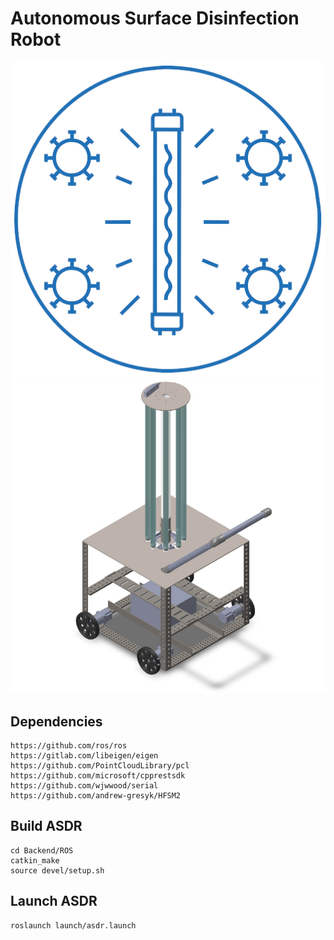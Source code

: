 # Autonomous Surface Disinfection Robot 

<p align="center">
  <img src="Documents/asdr_logo.png"/>
  <img src="Documents/ASDR.png"/>
</p>

## Dependencies
```
https://github.com/ros/ros
https://gitlab.com/libeigen/eigen
https://github.com/PointCloudLibrary/pcl
https://github.com/microsoft/cpprestsdk
https://github.com/wjwwood/serial
https://github.com/andrew-gresyk/HFSM2
```

## Build ASDR
```
cd Backend/ROS
catkin_make
source devel/setup.sh
```

## Launch ASDR
```
roslaunch launch/asdr.launch
```
